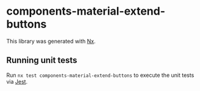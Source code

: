 # components-material-extend-buttons

This library was generated with [Nx](https://nx.dev).

## Running unit tests

Run `nx test components-material-extend-buttons` to execute the unit tests via [Jest](https://jestjs.io).
